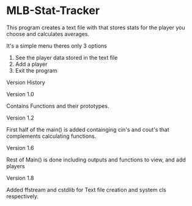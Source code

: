 # MLB-Stat-Tracker
This program creates a text file with that stores stats for the player you choose and calculates averages.

It's a simple menu theres only 3 options

1. See the player data stored in the text file
2. Add a player
3. Exit the program
   
Version History

Version 1.0

Contains Functions and their prototypes.

Version 1.2

First half of the main() is added containging cin's and cout's that complements calculating functions.

Version 1.6

Rest of Main() is done including outputs and functions to view, and add players

Version 1.8

Added ffstream and cstdlib for Text file creation and system cls respectively.
